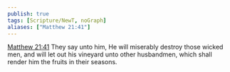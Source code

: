 ```yaml
---
publish: true
tags: [Scripture/NewT, noGraph]
aliases: ["Matthew 21:41"]
---
```

[Matthew 21:41](https://churchofjesuschrist.org/study/scriptures/nt/matt/21?lang=eng&id=p41#p41) They say unto him, He will miserably destroy those wicked men, and will let out his vineyard unto other husbandmen, which shall render him the fruits in their seasons.
